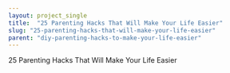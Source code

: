 ```yaml
---
layout: project_single
title:  "25 Parenting Hacks That Will Make Your Life Easier"
slug: "25-parenting-hacks-that-will-make-your-life-easier"
parent: "diy-parenting-hacks-to-make-your-life-easier"
---
```

25 Parenting Hacks That Will Make Your Life Easier